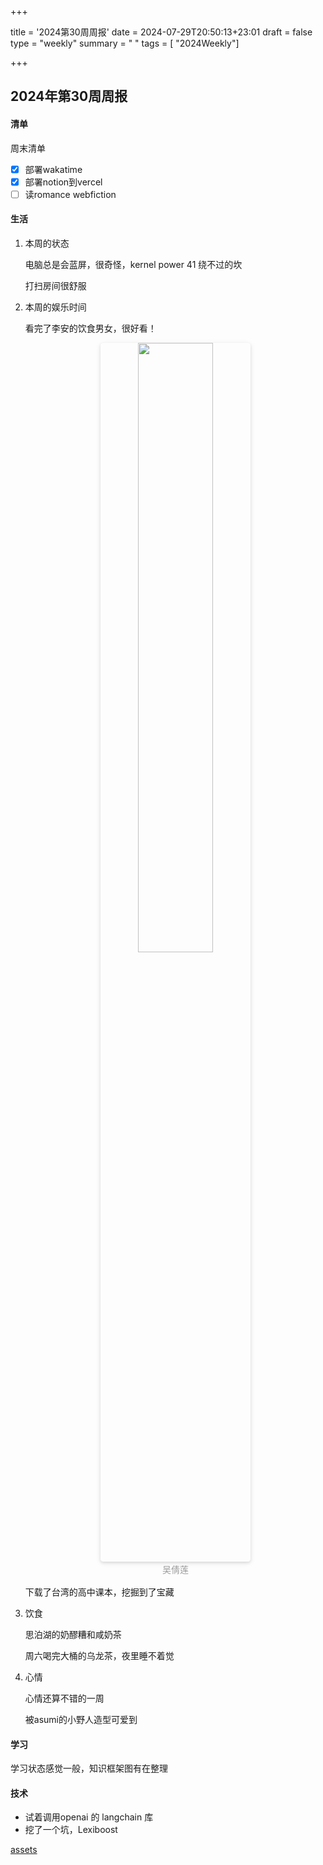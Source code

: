 +++

title = '2024第30周周报'
date = 2024-07-29T20:50:13+23:01
draft = false
type = "weekly"
summary = " "
tags = [ "2024Weekly"]

+++

## 2024年第30周周报

#### 清单

周末清单

- [x] 部署wakatime
- [x] 部署notion到vercel
- [ ] 读romance webfiction

#### 生活

1. 本周的状态

   电脑总是会蓝屏，很奇怪，kernel power 41 绕不过的坎
   
   打扫房间很舒服


2. 本周的娱乐时间

   看完了李安的饮食男女，很好看！
   
   <div>
   <center>
       <img style="border-radius: 0.3125em;
       box-shadow: 0 2px 4px 0 rgba(34,36,38,.12),0 2px 10px 0 rgba(34,36,38,.08);" 
       src="/assets/2024week/week30-1.png" width="50%">
       <br>
       <div style="color:orange; border-bottom: 0px solid #d9d9d9;
       display: inline-block;
       color: #999;
       padding: 2px;">吴倩莲</div>
   </center>
   </div>
   
   
   下载了台湾的高中课本，挖掘到了宝藏


3. 饮食

   思泊湖的奶醪糟和咸奶茶

   周六喝完大桶的乌龙茶，夜里睡不着觉


4. 心情

   心情还算不错的一周

   被asumi的小野人造型可爱到

#### 学习

学习状态感觉一般，知识框架图有在整理


#### 技术

- 试着调用openai 的 langchain  库
- 挖了一个坑，Lexiboost

 [assets](..\..\..\static\assets) 

